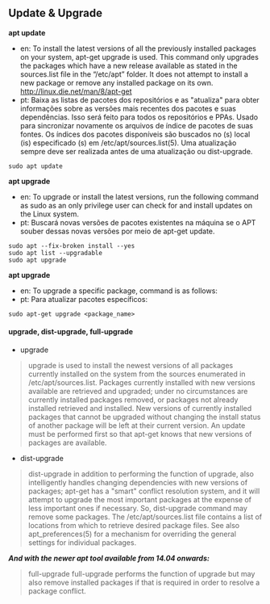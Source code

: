 ## Update & Upgrade

**apt update**
* en: To install the latest versions of all the previously installed packages on your system, apt-get upgrade is used. This command only upgrades the packages which have a new release available as stated in the sources.list file in the “/etc/apt” folder. It does not attempt to install a new package or remove any installed package on its own. http://linux.die.net/man/8/apt-get
* pt: Baixa as listas de pacotes dos repositórios e as "atualiza" para obter informações sobre as versões mais recentes dos pacotes e suas dependências. Isso será feito para todos os repositórios e PPAs. Usado para sincronizar novamente os arquivos de índice de pacotes de suas fontes. Os índices dos pacotes disponíveis são buscados no (s) local (is) especificado (s) em /etc/apt/sources.list(5). Uma atualização sempre deve ser realizada antes de uma atualização ou dist-upgrade.
```
sudo apt update
```
**apt upgrade**
* en: To upgrade or install the latest versions, run the following command as sudo as an only privilege user can check for and install updates on the Linux system.
* pt: Buscará novas versões de pacotes existentes na máquina se o APT souber dessas novas versões por meio de apt-get update. 
```
sudo apt --fix-broken install --yes
sudo apt list --upgradable
sudo apt upgrade
```
**apt upgrade <PACKAGE>**
* en: To upgrade a specific package, command is as follows:
* pt: Para atualizar pacotes específicos:
```
sudo apt-get upgrade <package_name>
```
#### upgrade, dist-upgrade, full-upgrade

* upgrade

>  upgrade is used to install the newest versions of all packages
   currently installed on the system from the sources enumerated in
   /etc/apt/sources.list. Packages currently installed with new
   versions available are retrieved and upgraded; under no
   circumstances are currently installed packages removed, or packages
   not already installed retrieved and installed. New versions of
   currently installed packages that cannot be upgraded without
   changing the install status of another package will be left at
   their current version. An update must be performed first so that
   apt-get knows that new versions of packages are available.

* dist-upgrade

>  dist-upgrade in addition to performing the function of upgrade,
   also intelligently handles changing dependencies with new versions
   of packages; apt-get has a "smart" conflict resolution system, and
   it will attempt to upgrade the most important packages at the
   expense of less important ones if necessary. So, dist-upgrade
   command may remove some packages. The /etc/apt/sources.list file
   contains a list of locations from which to retrieve desired package
   files. See also apt_preferences(5) for a mechanism for overriding
   the general settings for individual packages.

***And with the newer apt tool available from 14.04 onwards:***

> full-upgrade
   full-upgrade performs the function of upgrade but may also remove
   installed packages if that is required in order to resolve a
   package conflict.



